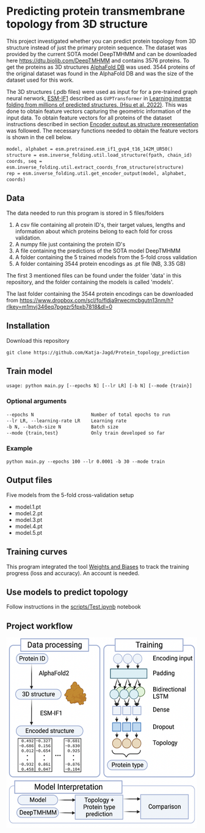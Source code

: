 # Predicting protein transmembrane topology from 3D structure

This project investigated whether you can predict protein topology from 3D structure instead of just the primary protein sequence. The dataset was provided by the current SOTA model DeepTMHMM and can be downloaded here https://dtu.biolib.com/DeepTMHMM and contains 3576 proteins. To get the proteins as 3D structures [AlphaFold DB](https://alphafold.ebi.ac.uk) was used. 3544 proteins of the original dataset was found in the AlphaFold DB and was the size of the dataset used for this work.

The 3D structures (.pdb files) were used as input for for a pre-trained graph neural nerwork, [ESM-IF1](https://github.com/facebookresearch/esm#invf) described as <code>GVPTransformer</code> in [Learning inverse folding from millions of predicted structures. (Hsu et al. 2022)](https://www.biorxiv.org/content/10.1101/2022.04.10.487779v2). This was done to obtain feature vectors capturing the geometric information of the input data. To obtain feature vectors for all proteins of the dataset instructions described in section [Encoder output as structure representation](https://github.com/facebookresearch/esm/tree/main/examples/inverse_folding) was followed. The necessary functions needed to obtain the feature vectors is shown in the cell below.  

```
model, alphabet = esm.pretrained.esm_if1_gvp4_t16_142M_UR50()
structure = esm.inverse_folding.util.load_structure(fpath, chain_id)
coords, seq = esm.inverse_folding.util.extract_coords_from_structure(structure)
rep = esm.inverse_folding.util.get_encoder_output(model, alphabet, coords)
```

## Data
The data needed to run this program is stored in 5 files/folders

  1) A csv file containing all protein ID's, their target values, lengths and information about which proteins belong to each fold for cross validation. 
  2) A numpy file just containing the protein ID's 
  3) A file containing the predictions of the SOTA model DeepTMHMM 
  4) A folder containing the 5 trained models from the 5-fold cross validation 
  5) A folder containing 3544 protein encodings as .pt file (NB, 3.35 GB) 

The first 3 mentioned files can be found under the folder 'data' in this repository, and the folder containing the models is called 'models'. 

The last folder containing the 3544 protein encodings can be downloaded from https://www.dropbox.com/scl/fo/fldja9rwecmcbgutn13nm/h?rlkey=m1mvj346eq7pgezr5fpxb7818&dl=0 

## Installation
Download this repository 
```
git clone https://github.com/Katja-Jagd/Protein_topology_prediction
```
## Train model
```
usage: python main.py [--epochs N] [--lr LR] [-b N] [--mode {train}]
```
### Optional arguments

```
--epochs N                     Number of total epochs to run
--lr LR, --learning-rate LR    Learning rate
-b N, --batch-size N           Batch size
--mode {train,test}            Only train developed so far
```
### Example
```
python main.py --epochs 100 --lr 0.0001 -b 30 --mode train
```
## Output files
Five models from the 5-fold cross-validation setup
- model.1.pt
- model.2.pt
- model.3.pt
- model.4.pt
- model.5.pt

## Training curves
This program integrated the tool [Weights and Biases](https://wandb.ai/site) to track the training progress (loss and accuracy). An account is needed. 

## Use models to predict topology 
Follow instructions in the [scripts/Test.ipynb](https://github.com/Katja-Jagd/Protein_topology_prediction/blob/main/scripts/Test.ipynb) notebook 

## Project workflow
<img src="https://github.com/Katja-Jagd/Protein_topology_prediction/blob/main/work_flow.png" width="500" height="500">
